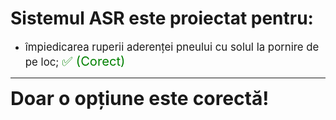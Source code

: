 # Sistemul ASR este proiectat pentru:

- <span style="font-size: larger;">împiedicarea ruperii aderenței pneului cu solul la pornire de pe loc; <span style="color: green; font-size: larger;">✅ (Corect)</span></span>

---

<span style="font-size: 30px; font-weight: bold;">**Doar o opțiune este corectă!**</span>
